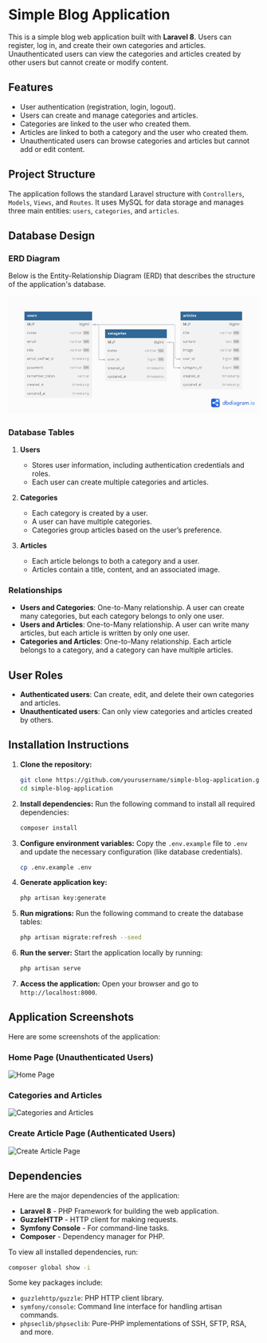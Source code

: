 
# Simple Blog Application

This is a simple blog web application built with **Laravel 8**. Users can register, log in, and create their own categories and articles. Unauthenticated users can view the categories and articles created by other users but cannot create or modify content.

## Features
- User authentication (registration, login, logout).
- Users can create and manage categories and articles.
- Categories are linked to the user who created them.
- Articles are linked to both a category and the user who created them.
- Unauthenticated users can browse categories and articles but cannot add or edit content.

## Project Structure
The application follows the standard Laravel structure with `Controllers`, `Models`, `Views`, and `Routes`. It uses MySQL for data storage and manages three main entities: `users`, `categories`, and `articles`.

## Database Design

### ERD Diagram
Below is the Entity-Relationship Diagram (ERD) that describes the structure of the application's database.

![ERD Diagram](erd.png)

### Database Tables

1. **Users**
   - Stores user information, including authentication credentials and roles.
   - Each user can create multiple categories and articles.

2. **Categories**
   - Each category is created by a user.
   - A user can have multiple categories.
   - Categories group articles based on the user’s preference.

3. **Articles**
   - Each article belongs to both a category and a user.
   - Articles contain a title, content, and an associated image.

### Relationships
- **Users and Categories**: One-to-Many relationship. A user can create many categories, but each category belongs to only one user.
- **Users and Articles**: One-to-Many relationship. A user can write many articles, but each article is written by only one user.
- **Categories and Articles**: One-to-Many relationship. Each article belongs to a category, and a category can have multiple articles.

## User Roles
- **Authenticated users**: Can create, edit, and delete their own categories and articles.
- **Unauthenticated users**: Can only view categories and articles created by others.

## Installation Instructions

1. **Clone the repository:**
   ```bash
   git clone https://github.com/yourusername/simple-blog-application.git
   cd simple-blog-application
   ```

2. **Install dependencies:**
   Run the following command to install all required dependencies:
   ```bash
   composer install
   ```

3. **Configure environment variables:**
   Copy the `.env.example` file to `.env` and update the necessary configuration (like database credentials).

   ```bash
   cp .env.example .env
   ```

4. **Generate application key:**
   ```bash
   php artisan key:generate
   ```

5. **Run migrations:**
   Run the following command to create the database tables:
   ```bash
   php artisan migrate:refresh --seed
   ```

6. **Run the server:**
   Start the application locally by running:
   ```bash
   php artisan serve
   ```

7. **Access the application:**
   Open your browser and go to `http://localhost:8000`.

## Application Screenshots
Here are some screenshots of the application:

### Home Page (Unauthenticated Users)
![Home Page](screenshots/homepage.png)

### Categories and Articles
![Categories and Articles](screenshots/categories_articles.png)

### Create Article Page (Authenticated Users)
![Create Article Page](screenshots/create_article.png)

## Dependencies

Here are the major dependencies of the application:

- **Laravel 8** - PHP Framework for building the web application.
- **GuzzleHTTP** - HTTP client for making requests.
- **Symfony Console** - For command-line tasks.
- **Composer** - Dependency manager for PHP.
  
To view all installed dependencies, run:

```bash
composer global show -i
```

Some key packages include:
- `guzzlehttp/guzzle`: PHP HTTP client library.
- `symfony/console`: Command line interface for handling artisan commands.
- `phpseclib/phpseclib`: Pure-PHP implementations of SSH, SFTP, RSA, and more.
